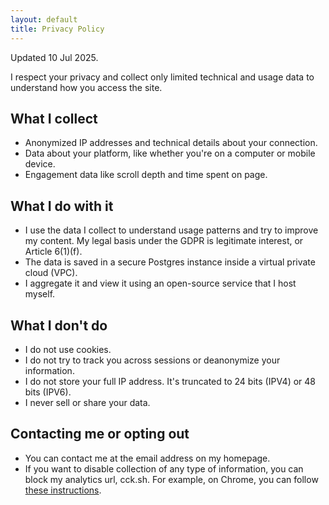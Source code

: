 ```yaml
---
layout: default
title: Privacy Policy
---
```


Updated 10 Jul 2025.

I respect your privacy and collect only limited technical and usage data to understand how you access the site.

## What I collect

- Anonymized IP addresses and technical details about your connection.
- Data about your platform, like whether you're on a computer or mobile device.
- Engagement data like scroll depth and time spent on page.

## What I do with it

- I use the data I collect to understand usage patterns and try to improve my content. My legal basis under the GDPR is legitimate interest, or Article 6(1)(f).
- The data is saved in a secure Postgres instance inside a virtual private cloud (VPC).
- I aggregate it and view it using an open-source service that I host myself.

## What I don't do

- I do not use cookies.
- I do not try to track you across sessions or deanonymize your information.
- I do not store your full IP address. It's truncated to 24 bits (IPV4) or 48 bits (IPV6).
- I never sell or share your data.

## Contacting me or opting out
- You can contact me at the email address on my homepage.
- If you want to disable collection of any type of information, you can block my analytics url, cck.sh. For example, on Chrome, you can follow [these instructions](https://developer.chrome.com/docs/devtools/network-request-blocking).
